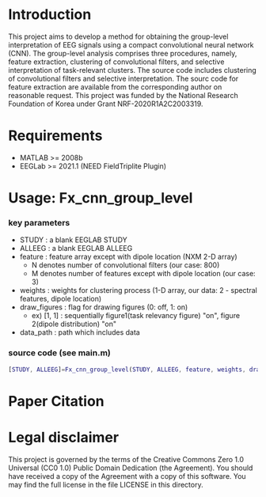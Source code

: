 # Introduction
This project aims to develop a method for obtaining the group-level interpretation of EEG signals using a compact convolutional neural network (CNN). 
The group-level analysis comprises three procedures, namely, feature extraction, clustering of convolutional filters, and selective interpretation of task-relevant clusters. 
The source code includes clustering of convolutional filters and selective interpretation.
The sourc code for feature extraction are available from the corresponding author on reasonable request.
This project was funded by the National Research Foundation of Korea under Grant NRF-2020R1A2C2003319.

# Requirements
* MATLAB >= 2008b
* EEGLab >= 2021.1 (NEED FieldTriplite Plugin)

# Usage: Fx_cnn_group_level
### key parameters
* STUDY : a blank EEGLAB STUDY
* ALLEEG : a blank EEGLAB ALLEEG
* feature : feature array except with dipole location (NXM 2-D array)
  * N denotes number of convolutional filters (our case: 800)
  * M denotes number of features except with dipole location (our case: 3)
* weights : weights for clustering process (1-D array, our data: 2 - spectral features, dipole location)
* draw_figures : flag for drawing figures (0: off, 1: on)
  * ex) [1, 1] : sequentially figure1(task relevancy figure) "on", figure 2(dipole distribution) "on"
* data_path : path which includes data
### source code (see main.m)
```MATLAB
[STUDY, ALLEEG]=Fx_cnn_group_level(STUDY, ALLEEG, feature, weights, draw_figures, data_path);
```

# Paper Citation

# Legal disclaimer
This project is governed by the terms of the Creative Commons Zero 1.0 Universal (CC0 1.0) Public Domain Dedication (the Agreement). You should have received a copy of the Agreement with a copy of this software. 
You may find the full license in the file LICENSE in this directory.
